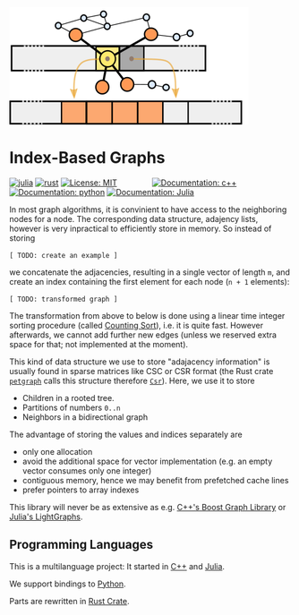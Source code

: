 ![](docs/src/julia/assets/logo.png)

Index-Based Graphs
==================

[![julia](https://github.com/EQt/graphidx/actions/workflows/JuliaCI.yml/badge.svg)](https://github.com/EQt/graphidx/actions/workflows/JuliaCI.yml)
[![rust](https://github.com/EQt/graphidx/actions/workflows/RustCI.yml/badge.svg)](https://github.com/EQt/graphidx/actions/workflows/RustCI.yml)
[![License: MIT][license-img]](LICENSE.md)
      
[![Documentation: c++][docs-cxx]](https://eqt.github.io/graphidx/cxx)
[![Documentation: python][docs-python]](https://eqt.github.io/graphidx/python)
[![Documentation: Julia][docs-julia]](https://eqt.github.io/graphidx/julia)


In most graph algorithms, it is convinient to have access to the neighboring nodes for a node.
The corresponding data structure, adajency lists, however is very inpractical to efficiently store in memory.
So instead of storing
```
[ TODO: create an example ]
```
we concatenate the adjacencies, resulting in a single vector of length `m`, and create an index containing the first element for each node (`n + 1` elements):
```
[ TODO: transformed graph ]
```
The transformation from above to below is done using a linear time integer sorting procedure (called [Counting Sort](https://en.wikipedia.org/wiki/Counting_sort)), i.e. it is quite fast.
However afterwards, we cannot add further new edges (unless we reserved extra space for that; not implemented at the moment).


This kind of data structure we use to store "adajacency information" is usually found in sparse matrices like CSC or CSR format (the Rust crate
[`petgraph`](https://github.com/bluss/petgraph)
calls this structure therefore 
[`Csr`](https://docs.rs/petgraph/0.4.13/petgraph/csr/struct.Csr.html)).
Here, we use it to store
- Children in a rooted tree.
- Partitions of numbers `0..n`
- Neighbors in a bidirectional graph

The advantage of storing the values and indices separately are
- only one allocation
- avoid the additional space for vector implementation (e.g. an empty vector consumes only one integer)
- contiguous memory, hence we may benefit from prefetched cache lines
- prefer pointers to array indexes

This library will never be as extensive as e.g. 
[C++'s Boost Graph Library](https://www.boost.org/doc/libs/1_69_0/libs/graph/doc/index.htlm) or
[Julia's LightGraphs](https://github.com/JuliaGraphs/LightGraphs.jl).


Programming Languages
-------------------

This is a multilanguage project:
It started in
[C++](https://eqt.github.io/graphidx/cxx) and
[Julia](https://eqt.github.io/graphidx/julia).

We support bindings to
[Python](https://eqt.github.io/graphidx/python).

Parts are rewritten in
[Rust Crate](https://eqt.github.io/graphidx/rust).


[docs-julia]: https://img.shields.io/badge/docs-julia-blue.svg
[docs-cxx]: https://img.shields.io/badge/docs-cxx-0298c3.svg
[docs-python]: https://img.shields.io/badge/docs-python-0298c3.svg
[license-img]: https://img.shields.io/badge/license-MIT-brightgreen.svg
